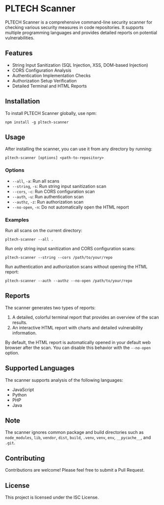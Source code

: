 # PLTECH Scanner

PLTECH Scanner is a comprehensive command-line security scanner for checking various security measures in code repositories. It supports multiple programming languages and provides detailed reports on potential vulnerabilities.

## Features

- String Input Sanitization (SQL Injection, XSS, DOM-based Injection)
- CORS Configuration Analysis
- Authentication Implementation Checks
- Authorization Setup Verification
- Detailed Terminal and HTML Reports

## Installation

To install PLTECH Scanner globally, use npm:

```
npm install -g pltech-scanner
```

## Usage

After installing the scanner, you can use it from any directory by running:

```
pltech-scanner [options] <path-to-repository>
```

### Options

- `--all`, `-a`: Run all scans
- `--string`, `-s`: Run string input sanitization scan
- `--cors`, `-c`: Run CORS configuration scan
- `--auth`, `-u`: Run authentication scan
- `--authz`, `-z`: Run authorization scan
- `--no-open`, `-n`: Do not automatically open the HTML report

### Examples

Run all scans on the current directory:
```
pltech-scanner --all .
```

Run only string input sanitization and CORS configuration scans:
```
pltech-scanner --string --cors /path/to/your/repo
```

Run authentication and authorization scans without opening the HTML report:
```
pltech-scanner --auth --authz --no-open /path/to/your/repo
```

## Reports

The scanner generates two types of reports:

1. A detailed, colorful terminal report that provides an overview of the scan results.
2. An interactive HTML report with charts and detailed vulnerability information.

By default, the HTML report is automatically opened in your default web browser after the scan. You can disable this behavior with the `--no-open` option.

## Supported Languages

The scanner supports analysis of the following languages:

- JavaScript
- Python
- PHP
- Java

## Note

The scanner ignores common package and build directories such as `node_modules`, `lib`, `vendor`, `dist`, `build`, `.venv`, `venv`, `env`, `__pycache__`, and `.git`.

## Contributing

Contributions are welcome! Please feel free to submit a Pull Request.

## License

This project is licensed under the ISC License.